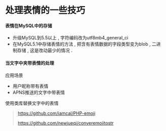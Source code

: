 # 处理表情的一些技巧

#### 表情在MySQL中的存储

* 升级MySQL到5.5以上 , 字符编码改为utf8mb4\_general\_ci
* 在MySQL5.1中存储表情的方法 , 把含有表情数据的字段类型变为blob , 二进制存储 , 这是改动最少的情况 . 

#### 当文字中夹带表情的处理

应用场景

* 用户昵称带有表情
* APNS推送的文字中带表情

使用类库替换文字中的表情

> https://github.com/iamcal/PHP-emoji
>
> https://github.com/newjueqi/converemojitostr



